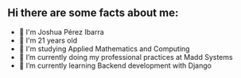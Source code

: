 ## Hi there are some facts about me:

- 👋 I'm Joshua Pérez Ibarra
- 🙋‍ I'm 21 years old
- :bookmark: I'm studying Applied Mathematics and Computing
- 🔭 I’m currently doing my professional practices at Madd Systems
- 🌱 I’m currently learning Backend development with Django

<!--
- 👯 I’m looking to collaborate on ...
- 🤔 I’m looking for help with ...
- 💬 Ask me about ...
- 📫 How to reach me: ...
- 😄 Pronouns: ...
- ⚡ Fun fact: ...
-->
